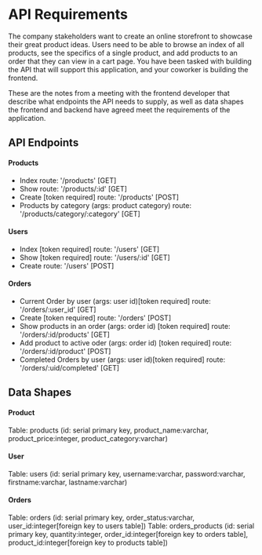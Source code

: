 # API Requirements

The company stakeholders want to create an online storefront to showcase their great product ideas. Users need to be able to browse an index of all products, see the specifics of a single product, and add products to an order that they can view in a cart page. You have been tasked with building the API that will support this application, and your coworker is building the frontend.

These are the notes from a meeting with the frontend developer that describe what endpoints the API needs to supply, as well as data shapes the frontend and backend have agreed meet the requirements of the application.

## API Endpoints

#### Products

- Index route: '/products' [GET]
- Show route: '/products/:id' [GET]
- Create [token required] route: '/products' [POST]
- Products by category (args: product category) route: '/products/category/:category' [GET]

#### Users

- Index [token required] route: '/users' [GET]
- Show [token required] route: '/users/:id' [GET]
- Create route: '/users' [POST]

#### Orders

- Current Order by user (args: user id)[token required] route: '/orders/:user_id' [GET]
- Create [token required] route: '/orders' [POST]
- Show products in an order (args: order id) [token required] route: '/orders/:id/products' [GET]
- Add product to active oder (args: order id) [token required] route: '/orders/:id/product' [POST]
- Completed Orders by user (args: user id)[token required] route: '/orders/:uid/completed' [GET]

## Data Shapes

#### Product

Table: products (id: serial primary key, product_name:varchar, product_price:integer, product_category:varchar)

#### User

Table: users (id: serial primary key, username:varchar, password:varchar, firstname:varchar, lastname:varchar)

#### Orders

Table: orders (id: serial primary key, order_status:varchar, user_id:integer[foreign key to users table])
Table: orders_products (id: serial primary key, quantity:integer, order_id:integer[foreign key to orders table], product_id:integer[foreign key to products table])
